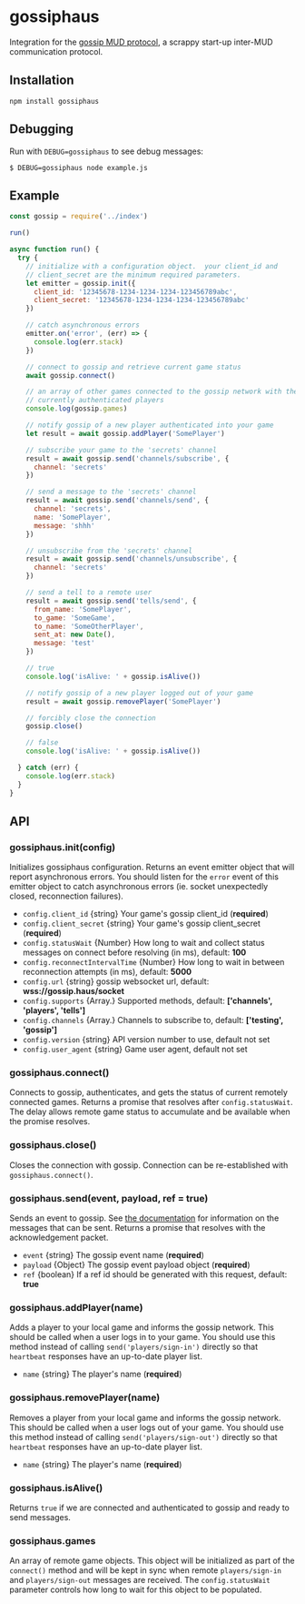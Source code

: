 # gossiphaus
Integration for the [gossip MUD protocol](https://gossip.haus/), a scrappy start-up inter-MUD communication protocol.

## Installation
`npm install gossiphaus`

## Debugging
Run with `DEBUG=gossiphaus` to see debug messages:

`$ DEBUG=gossiphaus node example.js`

## Example
```javascript
const gossip = require('../index')

run()

async function run() {
  try {
    // initialize with a configuration object.  your client_id and
    // client_secret are the minimum required parameters.
    let emitter = gossip.init({
      client_id: '12345678-1234-1234-1234-123456789abc',
      client_secret: '12345678-1234-1234-1234-123456789abc'
    })

    // catch asynchronous errors
    emitter.on('error', (err) => {
      console.log(err.stack)
    })

    // connect to gossip and retrieve current game status
    await gossip.connect()

    // an array of other games connected to the gossip network with their
    // currently authenticated players
    console.log(gossip.games)  

    // notify gossip of a new player authenticated into your game
    let result = await gossip.addPlayer('SomePlayer')

    // subscribe your game to the 'secrets' channel
    result = await gossip.send('channels/subscribe', {
      channel: 'secrets'
    })

    // send a message to the 'secrets' channel
    result = await gossip.send('channels/send', {
      channel: 'secrets',
      name: 'SomePlayer',
      message: 'shhh'
    })

    // unsubscribe from the 'secrets' channel
    result = await gossip.send('channels/unsubscribe', {
      channel: 'secrets'
    })

    // send a tell to a remote user
    result = await gossip.send('tells/send', {
      from_name: 'SomePlayer',
      to_game: 'SomeGame',
      to_name: 'SomeOtherPlayer',
      sent_at: new Date(),
      message: 'test'
    })

    // true
    console.log('isAlive: ' + gossip.isAlive())

    // notify gossip of a new player logged out of your game
    result = await gossip.removePlayer('SomePlayer')

    // forcibly close the connection
    gossip.close()

    // false
    console.log('isAlive: ' + gossip.isAlive())

  } catch (err) {
    console.log(err.stack)
  }
}
```

## API

### gossiphaus.init(config)
Initializes gossiphaus configuration.  Returns an event emitter object that will report asynchronous errors.  You should listen for the `error` event of this emitter object to catch asynchronous errors (ie. socket unexpectedly closed, reconnection failures).

* `config.client_id` {string} Your game's gossip client_id (**required**)
* `config.client_secret` {string} Your game's gossip client_secret (**required**)
* `config.statusWait` {Number} How long to wait and collect status messages on connect before resolving (in ms), default: **100**
* `config.reconnectIntervalTime` {Number} How long to wait in between reconnection attempts (in ms), default: **5000**
* `config.url` {string} gossip websocket url, default: **wss://gossip.haus/socket**
* `config.supports` {Array.<string>} Supported methods, default: **['channels', 'players', 'tells']**
* `config.channels` {Array.<string>} Channels to subscribe to, default: **['testing', 'gossip']**
* `config.version` {string} API version number to use, default not set
* `config.user_agent` {string} Game user agent, default not set

### gossiphaus.connect()
Connects to gossip, authenticates, and gets the status of current remotely connected games.  Returns a promise that resolves after `config.statusWait`.  The delay allows remote game status to accumulate and be available when the promise resolves.

### gossiphaus.close()
Closes the connection with gossip.  Connection can be re-established with `gossiphaus.connect()`.

### gossiphaus.send(event, payload, ref = true)
Sends an event to gossip.  See [the documentation](https://gossip.haus/docs) for information on the messages that can be sent.  Returns a promise that resolves with the acknowledgement packet.

* `event` {string} The gossip event name (**required**)
* `payload` {Object} The gossip event payload object (**required**)
* `ref` {boolean} If a ref id should be generated with this request, default: **true**

### gossiphaus.addPlayer(name)
Adds a player to your local game and informs the gossip network.  This should be called when a user logs in to your game.  You should use this method instead of calling `send('players/sign-in')` directly so that `heartbeat` responses have an up-to-date player list.

* `name` {string} The player's name (**required**)

### gossiphaus.removePlayer(name)
Removes a player from your local game and informs the gossip network.  This should be called when a user logs out of your game.  You should use this method instead of calling `send('players/sign-out')` directly so that `heartbeat` responses have an up-to-date player list.

* `name` {string} The player's name (**required**)

### gossiphaus.isAlive()
Returns `true` if we are connected and authenticated to gossip and ready to send messages.

### gossiphaus.games
An array of remote game objects.  This object will be initialized as part of the `connect()` method and will be kept in sync when remote `players/sign-in` and `players/sign-out` messages are received.  The `config.statusWait` parameter controls how long to wait for this object to be populated.
